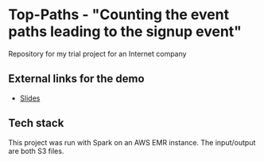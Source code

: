 # Top-Paths - "Counting the event paths leading to the signup event"
Repository for my trial project for an Internet company

## External links for the demo

 * [Slides](http://bit.ly/top_paths_slides)

## Tech stack
This project was run with Spark on an AWS EMR instance. The input/output are both S3 files.
